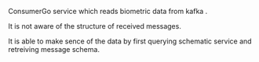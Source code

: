 ConsumerGo service which reads biometric data from kafka .


It is not aware of the structure of received messages.


It is able to make sence of the data  by first querying schematic service and retreiving message schema.
